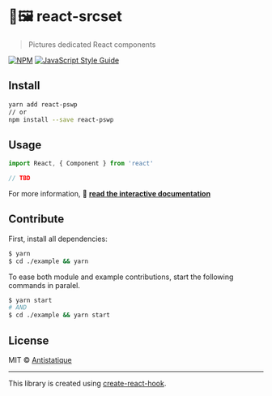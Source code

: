 # 📐🖼️ react-srcset

> Pictures dedicated React components

[![NPM](https://img.shields.io/npm/v/react-pswp.svg)](https://www.npmjs.com/package/react-pswp) [![JavaScript Style Guide](https://img.shields.io/badge/code_style-standard-brightgreen.svg)](https://standardjs.com)

## Install

```bash
yarn add react-pswp
// or
npm install --save react-pswp
```

## Usage

```jsx
import React, { Component } from 'react'

// TBD
```



For more information, 📗 **[read the interactive documentation](https://antistatique.github.io/react-pswp)**



## Contribute

First, install all dependencies:

```bash
$ yarn
$ cd ./example && yarn
```

To ease both module and example contributions, start the following commands in paralel.

```bash
$ yarn start
# AND
$ cd ./example && yarn start
```

## License

MIT © [Antistatique](https://github.com/Antistatique)

---

This library is created using [create-react-hook](https://github.com/hermanya/create-react-hook).
